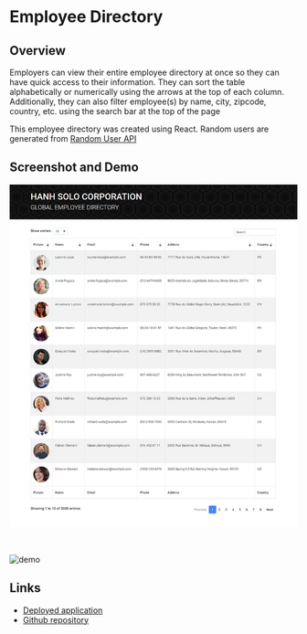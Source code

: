 # Employee Directory

## Overview
Employers can view their entire employee directory at once so they can have quick access to their information. They can sort the table alphabetically or numerically using the arrows at the top of each column. Additionally, they can also filter employee(s) by name, city, zipcode, country, etc. using the search bar at the top of the page

This employee directory was created using React. Random users are generated from [Random User API](https://randomuser.me/)

## Screenshot and Demo
![screenshot](./images/employee-directory-screenshot.jpg)

</br>

![demo](./images/employee-directory-demo.gif)


## Links

* [Deployed application](https://hanh-employee-directory.herokuapp.com/)
* [Github repository](https://github.com/hanhle1989/React-Employee-Directory)